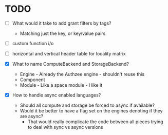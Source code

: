 # TODO

- [ ] What would it take to add grant filters by tags? 
    - Matching just the key, or key/value pairs
- [ ] custom function i/o
- [ ] horizontal and vertical header table for locality matrix

- [x] What to name ComputeBackend and StorageBackend?
    - Engine - Already the Authzee engine - shouldn't reuse this
    - Component
    - Module - Like a space module - I like it
- [x] How to handle async enabled languages? 
    - Should all compute and storage be forced to async if available? 
    - Would it be better to have a flag set on the engines denoting if they are async? 
        - That would really complicate the code between all pieces trying to deal with sync vs async versions